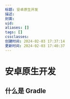 ```yaml
---
标题: 安卓原生开发
描述: 
封面: 
uid: 
aliases: []
tags: []
cssclasses: 
创建时间: 2024-02-03 17:37:14
更新时间: 2024-02-03 17:40:37
---
```


# 安卓原生开发

## 什么是 Gradle
